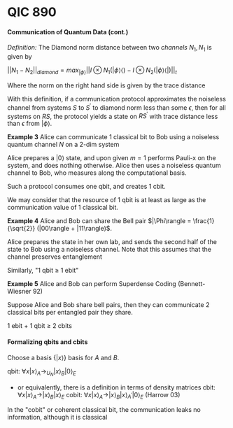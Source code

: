 # QIC 890

#### Communication of Quantum Data (cont.)

*Definition:* The Diamond norm distance between two *channels* $N_1, N_1$ is given by

$|| N_1 - N_2 ||_{diamond} = max_{|\phi\rangle} || I \otimes N_1 (|\phi\rangle\langle) - I \otimes N_2 ( |\phi\rangle\langle |) ||_t$

Where the norm on the right hand side is given by the trace distance

With this definition, if a communication protocol approximates the noiseless channel from systems $S$ to $S^\prime$ to diamond norm less than some $\epsilon$, then for all systems on $RS$, the protocol yields a state on $RS^\prime$ with trace distance less than $\epsilon$ from $|\phi\rangle$. 

**Example 3** Alice can communicate 1 classical bit to Bob using a noiseless quantum channel $N$ on a 2-dim system

Alice prepares a $|0\rangle$ state, and upon given $m = 1$ performs Pauli-x on the system, and does nothing otherwise. Alice then uses a noiseless quantum channel to Bob, who measures along the computational basis. 

Such a protocol consumes one qbit, and creates 1 cbit. 

We may consider that the resource of 1 qbit is at least as large as the communication value of 1 classical bit. 

**Example 4** Alice and Bob can share the Bell pair $|\Phi\rangle = \frac{1}{\sqrt{2}} (|00\rangle + |11\rangle)$. 

Alice prepares the state in her own lab, and sends the second half of the state to Bob using a noiseless channel. Note that this assumes that the channel preserves entanglement

Similarly, "1 qbit $\geq$ 1 ebit"

**Example 5** Alice and Bob can perform Superdense Coding (Bennett-Wiesner 92)

Suppose Alice and Bob share bell pairs, then they can communicate 2 classical bits per entangled pair they share.

1 ebit + 1 qbit $\geq$ 2 cbits

#### Formalizing qbits and cbits

Choose a basis $\{ |x\rangle \}$ basis for $A$ and $B$. 

qbit: $\forall x |x\rangle_A \rightarrow_{U_N} |x\rangle_B|0\rangle_E$
* or equivalently, there is a definition in terms of density matrices
cbit: $\forall x |x\rangle_A \rightarrow |x\rangle_B |x\rangle_E$
cobit: $\forall x |x\rangle_A \rightarrow |x\rangle_B |x\rangle_{A^\prime} |0\rangle_E$ (Harrow 03)

In the "cobit" or coherent classical bit, the communication leaks no information, although it is classical

